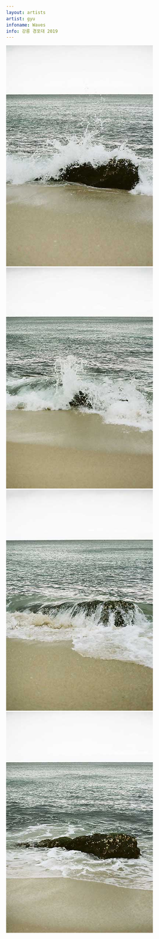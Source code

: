 ```yaml
---
layout: artists
artist: gyu
infoname: Waves
info: 강릉 경포대 2019
---
```

<article class="work">
<img src="/assets/images/artists/gyu/waves/1.jpg">
<img src="/assets/images/artists/gyu/waves/2.jpg">
<img src="/assets/images/artists/gyu/waves/3.jpg">
<img src="/assets/images/artists/gyu/waves/4.jpg">
</article>